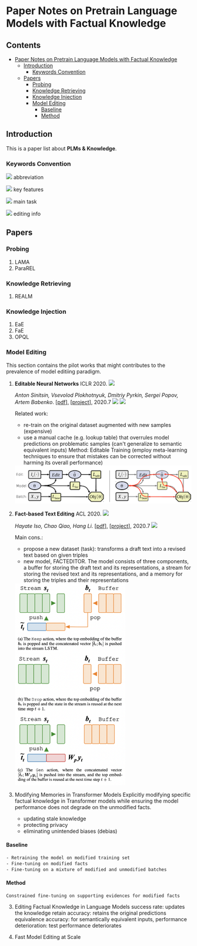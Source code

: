 
# Paper Notes on Pretrain Language Models with Factual Knowledge


<!-- omit in toc -->
## Contents


- [Paper Notes on Pretrain Language Models with Factual Knowledge](#paper-notes-on-pretrain-language-models-with-factual-knowledge)
  - [Introduction](#introduction)
    - [Keywords Convention](#keywords-convention)
  - [Papers](#papers)
    - [Probing](#probing)
    - [Knowledge Retrieving](#knowledge-retrieving)
    - [Knowledge Injection](#knowledge-injection)
    - [Model Editing](#model-editing)
      - [Baseline](#baseline)
      - [Method](#method)




## Introduction

This is a paper list about **PLMs & Knowledge**. 

### Keywords Convention

![](https://img.shields.io/badge/FaE-DCE7F1) abbreviation 

![](https://img.shields.io/badge/Efficient-EAD8D9) key features

![](https://img.shields.io/badge/QA-D8D0E1) main task

![](https://img.shields.io/badge/20220331-FAEFCA) editing info

## Papers


### Probing

1. LAMA
2. ParaREL

### Knowledge Retrieving

1. REALM

### Knowledge Injection

1. EaE
2. FaE
3. OPQL
   
### Model Editing
This section contains the pilot works that might contributes to the prevalence of model editiing paradigm.
1. **Editable Neural Networks** ICLR 2020. ![](https://img.shields.io/badge/Editable_training-DCE7F1) 

   *Anton Sinitsin, Vsevolod Plokhotnyuk, Dmitriy Pyrkin, Sergei Popov, Artem Babenko*.  [[pdf](https://openreview.net/pdf?id=HJedXaEtvS)], [[project](https://github.com/xtinkt/editable)],  2020.7
   ![](https://img.shields.io/badge/image_classification-D8D0E1) ![](https://img.shields.io/badge/machine_translation-D8D0E1)

   Related work:
   - re-train on the original dataset augmented with new samples (expensive)
   - use a manual cache (e.g. lookup table) that overrules model predictions on problematic samples (can't generalize to semantic equivalent inputs)
   Method:
   Editable Training (employ meta-learning techniques to ensure that mistakes can be corrected without harming its overall performance)
   <!-- ![Alt text-w15](editable_train.png) -->

   <img src="img/editable_train.png" width="800" alt="webhooks">


2. **Fact-based Text Editing** ACL 2020. ![](https://img.shields.io/badge/Fact_based_text_editing-DCE7F1) 
   
   *Hayate Iso, Chao Qiao, Hang Li*.  [[pdf](https://aclanthology.org/2020.acl-main.17.pdf)], [[project](https://github.com/isomap/factedit)],  2020.7
   ![](https://img.shields.io/badge/edit_draft_text_editing-D8D0E1) 


   Main cons.:
   - propose a new dataset (task): transforms a draft text into a revised text based on given triples
   - new model, FACTEDITOR. The model consists of three components, a buffer for storing the draft text and its representations, a stream for storing the revised text and its representations, and a memory for storing the triples and their representations
   <!-- ![Alt text-w15](editable_train.png) -->

   <img src="img/fte.png" width="300" alt="webhooks">


 2. Modifying Memories in Transformer Models
   Explicitly modifying specific factual knowledge in Transformer models while ensuring the model performance does not degrade on the unmodified facts.
    - updating stale knowledge
    - protecting privacy
    - eliminating unintended biases (debias)
  #### Baseline
    - Retraining the model on modified training set
    - Fine-tuning on modified facts
    - Fine-tuning on a mixture of modified and unmodified batches

  #### Method
    Constrained fine-tuning on supporting evidences for modified facts

 3. Editing Factual Knowledge in Language Models
    success rate: updates the knowledge
retain accuracy: retains the original predictions
equivalence accuracy: for semantically equivalent inputs,
performance deterioration: test performance deteriorates

 4. Fast Model Editing at Scale
